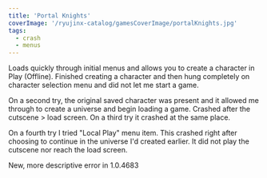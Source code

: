 ```yaml
---
title: 'Portal Knights'
coverImage: '/ryujinx-catalog/gamesCoverImage/portalKnights.jpg'
tags:
  - crash
  - menus
---
```


Loads quickly through initial menus and allows you to create a character in Play (Offline). Finished creating a character and then hung completely on character selection menu and did not let me start a game.

On a second try, the original saved character was present and it allowed me through to create a universe and begin loading a game. Crashed after the cutscene > load screen.
On a third try it crashed at the same place.

On a fourth try I tried "Local Play" menu item. This crashed right after choosing to continue in the universe I'd created earlier. It did not play the cutscene nor reach the load screen.

New, more descriptive error in 1.0.4683
